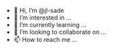 - 👋 Hi, I’m @jl-sade
- 👀 I’m interested in ...
- 🌱 I’m currently learning ...
- 💞️ I’m looking to collaborate on ...
- 📫 How to reach me ...

<!---
jl-sade/jl-sade is a ✨ special ✨ repository because its `README.md` (this file) appears on your GitHub profile.
You can click the Preview link to take a look at your changes.
--->

